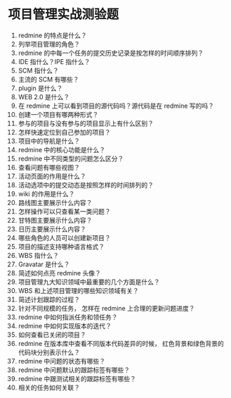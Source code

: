 # 项目管理实战测验题

1. redmine 的特点是什么？  
2. 列举项目管理的角色？  
3. redmine 的中每一个任务的提交历史记录是按怎样的时间顺序排列？  
4. IDE 指什么？IPE 指什么？  
5. SCM 指什么？  
6. 主流的 SCM 有哪些？  
7. plugin 是什么？  
8. WEB 2.0 是什么？  
9. 在 redmine 上可以看到项目的源代码吗？源代码是在 redmine 写的吗？  
10. 创建一个项目有哪两种形式？  
11. 参与的项目与没有参与的项目显示上有什么区别？  
12. 怎样快速定位到自己参加的项目？  
13. 项目中的导航是什么？  
14. redmine 中的核心功能是什么？  
15. redmine 中不同类型的问题怎么区分？  
16. 查看问题有哪些视图？  
17. 活动页面的作用是什么？  
18. 活动选项中的提交动态是按照怎样的时间排列的？  
19. wiki 的作用是什么？  
20. 路线图主要展示什么内容？  
21. 怎样操作可以只查看某一类问题？  
22. 甘特图主要展示什么内容？  
23. 日历主要展示什么内容？  
24. 哪些角色的人员可以创建新项目？  
25. 项目的描述支持哪种语言格式？  
26. WBS 指什么？  
27. Gravatar 是什么？  
28. 简述如何点亮 redmine 头像？  
29. 项目管理九大知识领域中最重要的几个方面是什么？  
30. WBS 和上述项目管理的哪些知识领域有关？  
31. 简述计划跟踪的过程？  
32. 针对不同规模的任务，
怎样在 redmine 上合理的更新问题进度？
33. redmine 中如何指派任务和领任务？
34. redmine 中如何实现版本的迭代？
35. 如何查看已关闭的项目？
36. redmine 在版本库中查看不同版本代码差异的时候，
红色背景和绿色背景的代码块分别表示什么？  
37. redmine 中问题的状态有哪些？
38. redmine 中问题默认的跟踪标签有哪些？
39. redmine 中跟测试相关的跟踪标签有哪些？
40. 相关的任务如何关联？
